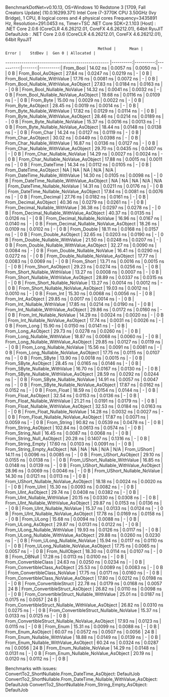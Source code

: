 
BenchmarkDotNet=v0.10.13, OS=Windows 10 Redstone 3 [1709, Fall Creators Update] (10.0.16299.371)
Intel Core i7-3770K CPU 3.50GHz (Ivy Bridge), 1 CPU, 8 logical cores and 4 physical cores
Frequency=3435891 Hz, Resolution=291.0453 ns, Timer=TSC
.NET Core SDK=2.1.103
  [Host]     : .NET Core 2.0.6 (CoreCLR 4.6.26212.01, CoreFX 4.6.26212.01), 64bit RyuJIT
  DefaultJob : .NET Core 2.0.6 (CoreCLR 4.6.26212.01, CoreFX 4.6.26212.01), 64bit RyuJIT


                                             Method |      Mean |     Error |    StdDev |  Gen 0 | Allocated |
--------------------------------------------------- |----------:|----------:|----------:|-------:|----------:|
                                          From_Bool |  14.02 ns | 0.0057 ns | 0.0050 ns |      - |       0 B |
                                 From_Bool_AsObject |  27.84 ns | 0.0247 ns | 0.0219 ns |      - |       0 B |
                       From_Bool_Nullable_WithValue |  17.76 ns | 0.0081 ns | 0.0072 ns |      - |       0 B |
              From_Bool_Nullable_WithValue_AsObject |  27.83 ns | 0.0184 ns | 0.0163 ns |      - |       0 B |
                         From_Bool_Nullable_NoValue |  14.32 ns | 0.0041 ns | 0.0032 ns |      - |       0 B |
                From_Bool_Nullable_NoValue_AsObject |  19.68 ns | 0.0116 ns | 0.0109 ns |      - |       0 B |
                                          From_Byte |  15.00 ns | 0.0029 ns | 0.0022 ns |      - |       0 B |
                                 From_Byte_AsObject |  28.45 ns | 0.0019 ns | 0.0014 ns |      - |       0 B |
                       From_Byte_Nullable_WithValue |  17.82 ns | 0.0129 ns | 0.0114 ns |      - |       0 B |
              From_Byte_Nullable_WithValue_AsObject |  28.46 ns | 0.0214 ns | 0.0189 ns |      - |       0 B |
                         From_Byte_Nullable_NoValue |  15.37 ns | 0.0016 ns | 0.0013 ns |      - |       0 B |
                From_Byte_Nullable_NoValue_AsObject |  18.44 ns | 0.0148 ns | 0.0138 ns |      - |       0 B |
                                          From_Char |  14.24 ns | 0.0127 ns | 0.0119 ns |      - |       0 B |
                                 From_Char_AsObject |  30.02 ns | 0.0449 ns | 0.0398 ns |      - |       0 B |
                       From_Char_Nullable_WithValue |  16.87 ns | 0.0136 ns | 0.0127 ns |      - |       0 B |
              From_Char_Nullable_WithValue_AsObject |  29.70 ns | 0.0435 ns | 0.0407 ns |      - |       0 B |
                         From_Char_Nullable_NoValue |  14.29 ns | 0.0027 ns | 0.0024 ns |      - |       0 B |
                From_Char_Nullable_NoValue_AsObject |  17.88 ns | 0.0015 ns | 0.0011 ns |      - |       0 B |
                                      From_DateTime |  14.34 ns | 0.0112 ns | 0.0105 ns |      - |       0 B |
                             From_DateTime_AsObject |        NA |        NA |        NA |    N/A |       N/A |
                   From_DateTime_Nullable_WithValue |  14.30 ns | 0.0105 ns | 0.0098 ns |      - |       0 B |
          From_DateTime_Nullable_WithValue_AsObject |        NA |        NA |        NA |    N/A |       N/A |
                     From_DateTime_Nullable_NoValue |  14.31 ns | 0.0211 ns | 0.0176 ns |      - |       0 B |
            From_DateTime_Nullable_NoValue_AsObject |  17.84 ns | 0.0081 ns | 0.0076 ns |      - |       0 B |
                                       From_Decimal |  27.76 ns | 0.0182 ns | 0.0161 ns |      - |       0 B |
                              From_Decimal_AsObject |  40.36 ns | 0.0279 ns | 0.0261 ns |      - |       0 B |
                    From_Decimal_Nullable_WithValue |  36.38 ns | 0.0297 ns | 0.0278 ns |      - |       0 B |
           From_Decimal_Nullable_WithValue_AsObject |  40.37 ns | 0.0135 ns | 0.0126 ns |      - |       0 B |
                      From_Decimal_Nullable_NoValue |  16.96 ns | 0.0167 ns | 0.0140 ns |      - |       0 B |
             From_Decimal_Nullable_NoValue_AsObject |  18.26 ns | 0.0109 ns | 0.0102 ns |      - |       0 B |
                                        From_Double |  18.11 ns | 0.0168 ns | 0.0157 ns |      - |       0 B |
                               From_Double_AsObject |  32.65 ns | 0.0203 ns | 0.0190 ns |      - |       0 B |
                     From_Double_Nullable_WithValue |  21.50 ns | 0.0248 ns | 0.0207 ns |      - |       0 B |
            From_Double_Nullable_WithValue_AsObject |  32.27 ns | 0.0090 ns | 0.0084 ns |      - |       0 B |
                       From_Double_Nullable_NoValue |  16.41 ns | 0.0290 ns | 0.0272 ns |      - |       0 B |
              From_Double_Nullable_NoValue_AsObject |  17.77 ns | 0.0083 ns | 0.0069 ns |      - |       0 B |
                                         From_Short |  13.71 ns | 0.0016 ns | 0.0015 ns |      - |       0 B |
                                From_Short_AsObject |  29.23 ns | 0.0274 ns | 0.0256 ns |      - |       0 B |
                      From_Short_Nullable_WithValue |  13.27 ns | 0.0008 ns | 0.0007 ns |      - |       0 B |
             From_Short_Nullable_WithValue_AsObject |  28.89 ns | 0.0337 ns | 0.0315 ns |      - |       0 B |
                        From_Short_Nullable_NoValue |  13.27 ns | 0.0014 ns | 0.0012 ns |      - |       0 B |
               From_Short_Nullable_NoValue_AsObject |  19.03 ns | 0.0012 ns | 0.0010 ns |      - |       0 B |
                                           From_Int |  15.30 ns | 0.0068 ns | 0.0056 ns |      - |       0 B |
                                  From_Int_AsObject |  29.85 ns | 0.0017 ns | 0.0014 ns |      - |       0 B |
                        From_Int_Nullable_WithValue |  17.85 ns | 0.0214 ns | 0.0190 ns |      - |       0 B |
               From_Int_Nullable_WithValue_AsObject |  29.86 ns | 0.0172 ns | 0.0160 ns |      - |       0 B |
                          From_Int_Nullable_NoValue |  14.29 ns | 0.0024 ns | 0.0020 ns |      - |       0 B |
                 From_Int_Nullable_NoValue_AsObject |  17.74 ns | 0.0031 ns | 0.0026 ns |      - |       0 B |
                                          From_Long |  15.90 ns | 0.0150 ns | 0.0141 ns |      - |       0 B |
                                 From_Long_AsObject |  29.73 ns | 0.0278 ns | 0.0260 ns |      - |       0 B |
                       From_Long_Nullable_WithValue |  18.87 ns | 0.0068 ns | 0.0060 ns |      - |       0 B |
              From_Long_Nullable_WithValue_AsObject |  29.85 ns | 0.0127 ns | 0.0119 ns |      - |       0 B |
                         From_Long_Nullable_NoValue |  15.56 ns | 0.0091 ns | 0.0081 ns |      - |       0 B |
                From_Long_Nullable_NoValue_AsObject |  17.75 ns | 0.0115 ns | 0.0107 ns |      - |       0 B |
                                         From_SByte |  13.90 ns | 0.0018 ns | 0.0015 ns |      - |       0 B |
                                From_SByte_AsObject |  28.45 ns | 0.0165 ns | 0.0146 ns |      - |       0 B |
                      From_SByte_Nullable_WithValue |  16.70 ns | 0.0167 ns | 0.0130 ns |      - |       0 B |
             From_SByte_Nullable_WithValue_AsObject |  28.59 ns | 0.0292 ns | 0.0244 ns |      - |       0 B |
                        From_SByte_Nullable_NoValue |  14.91 ns | 0.0057 ns | 0.0047 ns |      - |       0 B |
               From_SByte_Nullable_NoValue_AsObject |  17.87 ns | 0.0162 ns | 0.0152 ns |      - |       0 B |
                                         From_Float |  18.59 ns | 0.0154 ns | 0.0144 ns |      - |       0 B |
                                From_Float_AsObject |  32.54 ns | 0.0153 ns | 0.0136 ns |      - |       0 B |
                      From_Float_Nullable_WithValue |  21.21 ns | 0.0191 ns | 0.0179 ns |      - |       0 B |
             From_Float_Nullable_WithValue_AsObject |  32.53 ns | 0.0184 ns | 0.0163 ns |      - |       0 B |
                        From_Float_Nullable_NoValue |  14.28 ns | 0.0032 ns | 0.0027 ns |      - |       0 B |
               From_Float_Nullable_NoValue_AsObject |  17.87 ns | 0.0071 ns | 0.0059 ns |      - |       0 B |
                                        From_String |  90.82 ns | 0.0539 ns | 0.0478 ns |      - |       0 B |
                               From_String_AsObject | 102.84 ns | 0.0613 ns | 0.0574 ns |      - |       0 B |
                                   From_String_Null |  16.45 ns | 0.0087 ns | 0.0068 ns |      - |       0 B |
                          From_String_Null_AsObject |  20.28 ns | 0.1407 ns | 0.1316 ns |      - |       0 B |
                                  From_String_Empty |  17.60 ns | 0.0103 ns | 0.0091 ns |      - |       0 B |
                         From_String_Empty_AsObject |        NA |        NA |        NA |    N/A |       N/A |
                                        From_UShort |  14.11 ns | 0.0096 ns | 0.0085 ns |      - |       0 B |
                               From_UShort_AsObject |  29.10 ns | 0.0155 ns | 0.0138 ns |      - |       0 B |
                     From_UShort_Nullable_WithValue |  16.85 ns | 0.0148 ns | 0.0139 ns |      - |       0 B |
            From_UShort_Nullable_WithValue_AsObject |  28.96 ns | 0.0069 ns | 0.0046 ns |      - |       0 B |
                       From_UShort_Nullable_NoValue |  14.30 ns | 0.0121 ns | 0.0113 ns |      - |       0 B |
              From_UShort_Nullable_NoValue_AsObject |  18.18 ns | 0.0024 ns | 0.0020 ns |      - |       0 B |
                                          From_UInt |  15.30 ns | 0.0093 ns | 0.0082 ns |      - |       0 B |
                                 From_UInt_AsObject |  29.74 ns | 0.0408 ns | 0.0382 ns |      - |       0 B |
                       From_UInt_Nullable_WithValue |  20.15 ns | 0.0330 ns | 0.0308 ns |      - |       0 B |
              From_UInt_Nullable_WithValue_AsObject |  29.87 ns | 0.0153 ns | 0.0136 ns |      - |       0 B |
                         From_UInt_Nullable_NoValue |  15.37 ns | 0.0133 ns | 0.0124 ns |      - |       0 B |
                From_UInt_Nullable_NoValue_AsObject |  17.78 ns | 0.0169 ns | 0.0158 ns |      - |       0 B |
                                         From_ULong |  15.68 ns | 0.0094 ns | 0.0088 ns |      - |       0 B |
                                From_ULong_AsObject |  29.87 ns | 0.0131 ns | 0.0122 ns |      - |       0 B |
                      From_ULong_Nullable_WithValue |  19.93 ns | 0.0126 ns | 0.0117 ns |      - |       0 B |
             From_ULong_Nullable_WithValue_AsObject |  29.88 ns | 0.0260 ns | 0.0230 ns |      - |       0 B |
                        From_ULong_Nullable_NoValue |  15.94 ns | 0.0117 ns | 0.0110 ns |      - |       0 B |
               From_ULong_Nullable_NoValue_AsObject |  17.75 ns | 0.0065 ns | 0.0057 ns |      - |       0 B |
                                    From_NullObject |  18.30 ns | 0.0114 ns | 0.0107 ns |      - |       0 B |
                                        From_DBNull |  17.28 ns | 0.0113 ns | 0.0100 ns |      - |       0 B |
                              From_ConvertibleClass |  24.63 ns | 0.0250 ns | 0.0234 ns |      - |       0 B |
                     From_ConvertibleClass_AsObject |  25.53 ns | 0.0089 ns | 0.0083 ns |      - |       0 B |
                      From_ConvertibleClass_NoValue |  17.75 ns | 0.0171 ns | 0.0160 ns |      - |       0 B |
             From_ConvertibleClass_NoValue_AsObject |  17.80 ns | 0.0212 ns | 0.0198 ns |      - |       0 B |
                             From_ConvertibleStruct |  22.78 ns | 0.0179 ns | 0.0168 ns | 0.0057 |      24 B |
                    From_ConvertibleStruct_AsObject |  26.82 ns | 0.0110 ns | 0.0098 ns |      - |       0 B |
          From_ConvertibleStruct_Nullable_WithValue |  25.01 ns | 0.0187 ns | 0.0175 ns | 0.0057 |      24 B |
 From_ConvertibleStruct_Nullable_WithValue_AsObject |  26.82 ns | 0.0310 ns | 0.0275 ns |      - |       0 B |
            From_ConvertibleStruct_Nullable_NoValue |  15.37 ns | 0.0133 ns | 0.0125 ns |      - |       0 B |
   From_ConvertibleStruct_Nullable_NoValue_AsObject |  17.93 ns | 0.0123 ns | 0.0115 ns |      - |       0 B |
                                          From_Enum |  15.31 ns | 0.0099 ns | 0.0088 ns |      - |       0 B |
                                 From_Enum_AsObject |  60.07 ns | 0.0572 ns | 0.0507 ns | 0.0056 |      24 B |
                       From_Enum_Nullable_WithValue |  18.88 ns | 0.0149 ns | 0.0139 ns |      - |       0 B |
              From_Enum_Nullable_WithValue_AsObject |  60.24 ns | 0.0324 ns | 0.0287 ns | 0.0056 |      24 B |
                         From_Enum_Nullable_NoValue |  14.29 ns | 0.0148 ns | 0.0131 ns |      - |       0 B |
                From_Enum_Nullable_NoValue_AsObject |  20.19 ns | 0.0120 ns | 0.0112 ns |      - |       0 B |

Benchmarks with issues:
  ConvertTo2_ShortNullable.From_DateTime_AsObject: DefaultJob
  ConvertTo2_ShortNullable.From_DateTime_Nullable_WithValue_AsObject: DefaultJob
  ConvertTo2_ShortNullable.From_String_Empty_AsObject: DefaultJob
